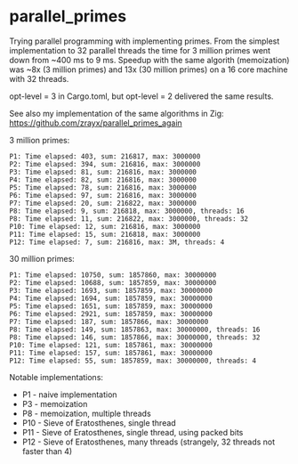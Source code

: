 # parallel_primes
Trying parallel programming with implementing primes. From the simplest
implementation to 32 parallel threads the time for 3 million primes went down from
~400 ms to 9 ms. Speedup with the same algorith (memoization) was ~8x (3 million primes) and 13x (30 million primes)
on a 16 core machine with 32 threads.

opt-level = 3 in Cargo.toml, but opt-level = 2 delivered the same results.

See also my implementation of the same algorithms in Zig: https://github.com/zrayx/parallel_primes_again

3 million primes:

```
P1: Time elapsed: 403, sum: 216817, max: 3000000
P2: Time elapsed: 394, sum: 216816, max: 3000000
P3: Time elapsed: 81, sum: 216816, max: 3000000
P4: Time elapsed: 82, sum: 216816, max: 3000000
P5: Time elapsed: 78, sum: 216816, max: 3000000
P6: Time elapsed: 97, sum: 216816, max: 3000000
P7: Time elapsed: 20, sum: 216822, max: 3000000
P8: Time elapsed: 9, sum: 216818, max: 3000000, threads: 16
P8: Time elapsed: 11, sum: 216822, max: 3000000, threads: 32
P10: Time elapsed: 12, sum: 216816, max: 3000000
P11: Time elapsed: 15, sum: 216818, max: 3000000
P12: Time elapsed: 7, sum: 216816, max: 3M, threads: 4
```
30 million primes:
```
P1: Time elapsed: 10750, sum: 1857860, max: 30000000
P2: Time elapsed: 10688, sum: 1857859, max: 30000000
P3: Time elapsed: 1693, sum: 1857859, max: 30000000
P4: Time elapsed: 1694, sum: 1857859, max: 30000000
P5: Time elapsed: 1651, sum: 1857859, max: 30000000
P6: Time elapsed: 2921, sum: 1857859, max: 30000000
P7: Time elapsed: 187, sum: 1857866, max: 30000000
P8: Time elapsed: 149, sum: 1857863, max: 30000000, threads: 16
P8: Time elapsed: 146, sum: 1857866, max: 30000000, threads: 32
P10: Time elapsed: 121, sum: 1857861, max: 30000000
P11: Time elapsed: 157, sum: 1857861, max: 30000000
P12: Time elapsed: 55, sum: 1857859, max: 30000000, threads: 4
```
Notable implementations:

* P1 - naive implementation
* P3 - memoization
* P8 - memoization, multiple threads
* P10 - Sieve of Eratosthenes, single thread
* P11 - Sieve of Eratosthenes, single thread, using packed bits
* P12 - Sieve of Eratosthenes, many threads (strangely, 32 threads not faster than 4)

